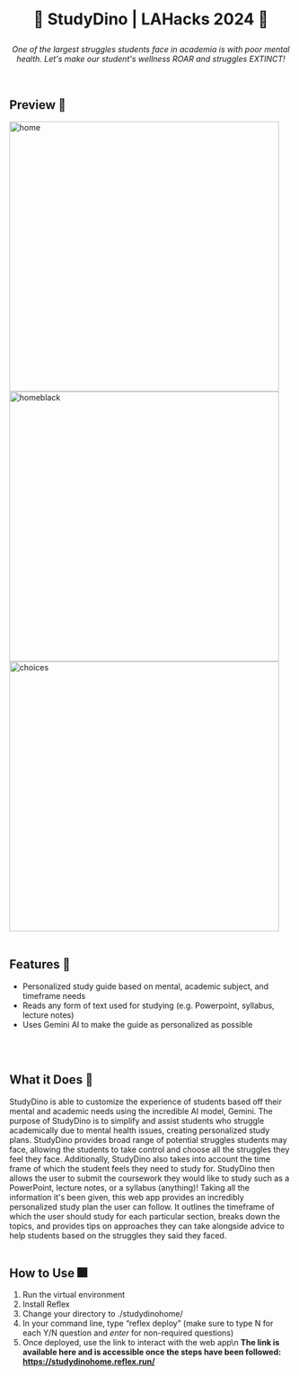 # <p align=center> 🦖 StudyDino | LAHacks 2024 🦖 </p>

*<p align=center>One of the largest struggles students face in academia is with poor mental health. Let's make our student's wellness ROAR and struggles EXTINCT!</p>*
<br>

## Preview 🌷
<img width="480" alt="home" src="https://github.com/JeremiahHerring/LAHacks_Project/assets/149734738/4d556d10-2c07-429a-b3a2-d882a76cc390">  <img width="480" alt="homeblack" src="https://github.com/JeremiahHerring/LAHacks_Project/assets/149734738/d7e20d14-4089-458e-be3c-b5d1c8b45ef9">  <img width="480" alt="choices" src="https://github.com/JeremiahHerring/LAHacks_Project/assets/149734738/a683c3b4-89d2-4217-9056-1422493e0a86">
<br>
<br>

## Features 🌈
- Personalized study guide based on mental, academic subject, and timeframe needs
- Reads any form of text used for studying (e.g. Powerpoint, syllabus, lecture notes)
- Uses Gemini AI to make the guide as personalized as possible
<br>
<br>

## What it Does 🌟
StudyDino is able to customize the experience of students based off their mental and academic needs using the incredible AI model, Gemini. The purpose of StudyDino is to simplify and assist students who struggle academically due to mental health issues, creating personalized study plans. StudyDino provides broad range of potential struggles students may face, allowing the students to take control and choose all the struggles they feel they face. Additionally, StudyDino also takes into account the time frame of which the student feels they need to study for. StudyDino then allows the user to submit the coursework they would like to study such as a PowerPoint, lecture notes, or a syllabus (anything)! Taking all the information it's been given, this web app provides an incredibly personalized study plan the user can follow. It outlines the timeframe of which the user should study for each particular section, breaks down the topics, and provides tips on approaches they can take alongside advice to help students based on the struggles they said they faced.
<br>
<br>

## How to Use 🎆
1. Run the virtual environment
2. Install Reflex
3. Change your directory to ./studydinohome/
4. In your command line, type “reflex deploy” (make sure to type N for each Y/N question and *enter* for non-required questions)
5. Once deployed, use the link to interact with the web app\n
**The link is available here and is accessible once the steps have been followed: https://studydinohome.reflex.run/**
